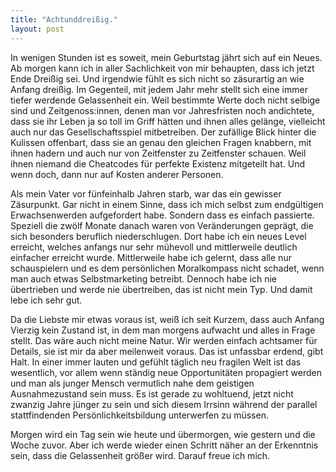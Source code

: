 ```yaml
---
title: "Achtunddreißig."
layout: post
---
```


In wenigen Stunden ist es soweit, mein Geburtstag jährt sich auf ein Neues. Ab morgen kann ich in aller Sachlichkeit von mir behaupten, dass ich jetzt Ende Dreißig sei. Und irgendwie fühlt es sich nicht so zäsurartig an wie Anfang dreißig. Im Gegenteil, mit jedem Jahr mehr stellt sich eine immer tiefer werdende Gelassenheit ein. Weil bestimmte Werte doch nicht selbige sind und Zeitgenoss:innen, denen man vor Jahresfristen noch andichtete, dass sie ihr Leben ja so toll im Griff hätten und ihnen alles gelänge, vielleicht auch nur das Gesellschaftsspiel mitbetreiben. Der zufällige Blick hinter die Kulissen offenbart, dass sie an genau den gleichen Fragen knabbern, mit ihnen hadern und auch nur von Zeitfenster zu Zeitfenster schauen. Weil ihnen niemand die Cheatcodes für perfekte Existenz mitgeteilt hat. Und wenn doch, dann nur auf Kosten anderer Personen.

Als mein Vater vor fünfeinhalb Jahren starb, war das ein gewisser Zäsurpunkt. Gar nicht in einem Sinne, dass ich mich selbst zum endgültigen Erwachsenwerden aufgefordert habe. Sondern dass es einfach passierte. Speziell die zwölf Monate danach waren von Veränderungen geprägt, die sich besonders beruflich niederschlugen. Dort habe ich ein neues Level erreicht, welches anfangs nur sehr mühevoll und mittlerweile deutlich einfacher erreicht wurde. Mittlerweile habe ich gelernt, dass alle nur schauspielern und es dem persönlichen Moralkompass nicht schadet, wenn man auch etwas Selbstmarketing betreibt. Dennoch habe ich nie übertrieben und werde nie übertreiben, das ist nicht mein Typ. Und damit lebe ich sehr gut.

Da die Liebste mir etwas voraus ist, weiß ich seit Kurzem, dass auch Anfang Vierzig kein Zustand ist, in dem man morgens aufwacht und alles in Frage stellt. Das wäre auch nicht meine Natur. Wir werden einfach achtsamer für Details, sie ist mir da aber meilenweit voraus. Das ist unfassbar erdend, gibt Halt. In einer immer lauten und gefühlt täglich neu fragilen Welt ist das wesentlich, vor allem wenn ständig neue Opportunitäten propagiert werden und man als junger Mensch vermutlich nahe dem geistigen Ausnahmezustand sein muss. Es ist gerade zu wohltuend, jetzt nicht zwanzig Jahre jünger zu sein und sich diesem Irrsinn während der parallel stattfindenden Persönlichkeitsbildung unterwerfen zu müssen.

Morgen wird ein Tag sein wie heute und übermorgen, wie gestern und die Woche zuvor. Aber ich werde wieder einen Schritt näher an der Erkenntnis sein, dass die Gelassenheit größer wird. Darauf freue ich mich.